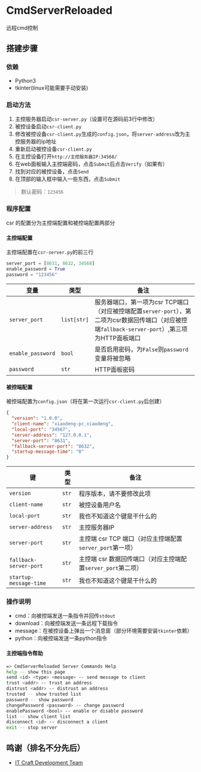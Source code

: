 # CmdServerReloaded

远程cmd控制

## 搭建步骤

### 依赖

* Python3
* tkinter(linux可能需要手动安装)

### 启动方法

1. 主控服务器启动`csr-server.py`（设置可在源码前3行中修改）
2. 被控设备启动`csr-client.py`
3. 修改被控设备`csr-client.py`生成的`config.json`，将`server-address`改为主控服务器的ip地址
4. 重新启动被控设备`csr-client.py`
4. 在主控设备打开`http://主控服务器IP:34568/`
5. 在web面板输入主控端密码，点击`Submit`后点击`Verify`（如果有）
6. 找到对应的被控设备，点击`Send`
7. 在顶部的输入框中输入一些东西，点击`Submit`

> 默认密码：`123456`

### 程序配置

csr 的配置分为主控端配置和被控端配置两部分

#### 主控端配置

主控端配置在`csr-server.py`的前三行

```python
server_port = [8631, 8632, 34568]
enable_password = True
password = "123456"
```

| 变量          | 类型          | 备注                |
|---------------|---------------|---------------------|
| `server_port` | `list[str]`   | 服务器端口，第一项为csr TCP端口（对应被控端配置`server-port`），第二项为csr数据回传端口（对应被控端`fallback-server-port`）,第三项为HTTP面板端口 |
| `enable_password` | `bool`    | 是否启用密码，为`False`则`password`变量将被忽略 |
| `password`    | `str`         | HTTP面板密码        |

#### 被控端配置

被控端配置为`config.json`（将在第一次运行`csr-client.py`后创建）

```json
{
  "version": "1.0.0",
  "client-name": "xiaodeng-pc_xiaodeng",
  "local-port": "34567",
  "server-address": "127.0.0.1",
  "server-port": "8631",
  "fallback-server-port": "8632",
  "startup-message-time": "0"
}
```

| 键                        | 类型      | 备注                           |
|---------------------------|-----------|--------------------------------|
| `version`                 | `str`     | 程序版本，请不要修改此项       |
| `client-name`             | `str`     | 被控设备用户名                 |
| `local-port`              | `str`     | 我也不知道这个键是干什么的     |
| `server-address`          | `str`     | 主控服务器IP                   |
| `server-port`             | `str`     | 主控端 csr TCP 端口（对应主控端配置`server_port`第一项） |
| `fallback-server-port`    | `str`     | 主控端 csr 数据回传端口（对应主控端配置`server_port`第二项） |
| `startup-message-time`    | `str`     | 我也不知道这个键是干什么的     |

### 操作说明

- cmd：向被控端发送一条指令并回传`stdout`
- download：向被控端发送一条远程下载指令
- message：在被控设备上弹出一个消息窗（部分环境需要安装`tkinter`依赖）
- python：向被控端发送一条python指令

#### 主控端指令帮助

```bash
=> CmdServerReloaded Server Commands Help
help -- show this page
send <id> <type> <message> -- send message to client
trust <addr> -- trust an address
distrust <addr> -- distrust an address
trusted -- show trusted list
password -- show password
changePassword <password> -- change password
enablePassword <bool> -- enable or disable password
list -- show client list
disconnect <id> -- disconnect a client
exit -- stop server
```

## 鸣谢（排名不分先后）

- [IT Craft Development Team](https://itcdt.top)
